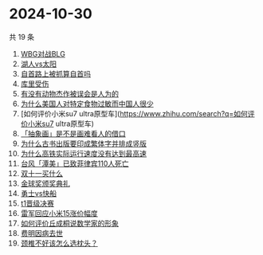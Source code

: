 # 2024-10-30

共 19 条

<!-- BEGIN ZHIHUSEARCH -->
<!-- 最后更新时间 Wed Oct 30 2024 17:23:04 GMT+0800 (China Standard Time) -->
1. [WBG对战BLG](https://www.zhihu.com/search?q=WBG对战BLG)
1. [湖人vs太阳](https://www.zhihu.com/search?q=湖人vs太阳)
1. [自首路上被抓算自首吗](https://www.zhihu.com/search?q=自首路上被抓算自首吗)
1. [库里受伤](https://www.zhihu.com/search?q=库里受伤)
1. [有没有动物杰作被误会是人为的](https://www.zhihu.com/search?q=有没有动物杰作被误会是人为的)
1. [为什么美国人对特定食物过敏而中国人很少](https://www.zhihu.com/search?q=为什么美国人对特定食物过敏而中国人很少)
1. [如何评价小米su7 ultra原型车](https://www.zhihu.com/search?q=如何评价小米su7 ultra原型车)
1. [「抽象画」是不是画难看人的借口](https://www.zhihu.com/search?q=「抽象画」是不是画难看人的借口)
1. [为什么古书出版要印成繁体字并排成竖版](https://www.zhihu.com/search?q=为什么古书出版要印成繁体字并排成竖版)
1. [为什么高铁实际运行速度没有达到最高速](https://www.zhihu.com/search?q=为什么高铁实际运行速度没有达到最高速)
1. [台风「潭美」已致菲律宾110人死亡](https://www.zhihu.com/search?q=台风「潭美」已致菲律宾110人死亡)
1. [双十一买什么](https://www.zhihu.com/search?q=双十一买什么)
1. [金球奖颁奖典礼](https://www.zhihu.com/search?q=金球奖颁奖典礼)
1. [勇士vs快船](https://www.zhihu.com/search?q=勇士vs快船)
1. [t1晋级决赛](https://www.zhihu.com/search?q=t1晋级决赛)
1. [雷军回应小米15涨价幅度](https://www.zhihu.com/search?q=雷军回应小米15涨价幅度)
1. [如何评价丘成桐说数学家的形象](https://www.zhihu.com/search?q=如何评价丘成桐说数学家的形象)
1. [费明因病去世](https://www.zhihu.com/search?q=费明因病去世)
1. [颈椎不好该怎么选枕头？](https://www.zhihu.com/search?q=颈椎不好该怎么选枕头？)
<!-- END ZHIHUSEARCH -->
